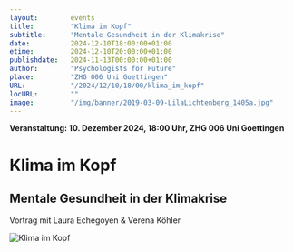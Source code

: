 ```yaml
---
layout:        events
title:         "Klima im Kopf"
subtitle:      "Mentale Gesundheit in der Klimakrise"
date:          2024-12-10T18:00:00+01:00
etime:         2024-12-10T20:00:00+01:00
publishdate:   2024-11-13T00:00:00+01:00
author:        "Psychologists for Future"
place:         "ZHG 006 Uni Goettingen"
URL:           "/2024/12/10/18/00/klima_im_kopf"
locURL:        ""
image:         "/img/banner/2019-03-09-LilaLichtenberg_1405a.jpg"
---
```


**Veranstaltung: 10. Dezember 2024, 18:00 Uhr, ZHG 006 Uni Goettingen**

Klima im Kopf
===========

Mentale Gesundheit in der Klimakrise
-----------
Vortrag mit Laura Echegoyen & Verena Köhler

![Klima im Kopf](/img/event/2024-12-10-Klima_im_Kopf.jpg)
